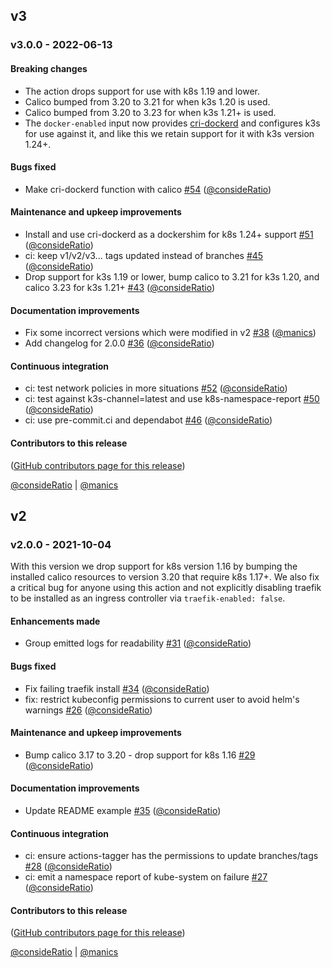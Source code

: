 ## v3

### v3.0.0 - 2022-06-13

#### Breaking changes

- The action drops support for use with k8s 1.19 and lower.
- Calico bumped from 3.20 to 3.21 for when k3s 1.20 is used.
- Calico bumped from 3.20 to 3.23 for when k3s 1.21+ is used.
- The `docker-enabled` input now provides
  [cri-dockerd](https://github.com/Mirantis/cri-dockerd) and configures k3s for
  use against it, and like this we retain support for it with k3s version 1.24+.

#### Bugs fixed

- Make cri-dockerd function with calico [#54](https://github.com/jupyterhub/action-k3s-helm/pull/54) ([@consideRatio](https://github.com/consideRatio))

#### Maintenance and upkeep improvements

- Install and use cri-dockerd as a dockershim for k8s 1.24+ support [#51](https://github.com/jupyterhub/action-k3s-helm/pull/51) ([@consideRatio](https://github.com/consideRatio))
- ci: keep v1/v2/v3... tags updated instead of branches [#45](https://github.com/jupyterhub/action-k3s-helm/pull/45) ([@consideRatio](https://github.com/consideRatio))
- Drop support for k3s 1.19 or lower, bump calico to 3.21 for k3s 1.20, and calico 3.23 for k3s 1.21+ [#43](https://github.com/jupyterhub/action-k3s-helm/pull/43) ([@consideRatio](https://github.com/consideRatio))

#### Documentation improvements

- Fix some incorrect versions which were modified in v2 [#38](https://github.com/jupyterhub/action-k3s-helm/pull/38) ([@manics](https://github.com/manics))
- Add changelog for 2.0.0 [#36](https://github.com/jupyterhub/action-k3s-helm/pull/36) ([@consideRatio](https://github.com/consideRatio))

#### Continuous integration

- ci: test network policies in more situations [#52](https://github.com/jupyterhub/action-k3s-helm/pull/52) ([@consideRatio](https://github.com/consideRatio))
- ci: test against k3s-channel=latest and use k8s-namespace-report [#50](https://github.com/jupyterhub/action-k3s-helm/pull/50) ([@consideRatio](https://github.com/consideRatio))
- ci: use pre-commit.ci and dependabot [#46](https://github.com/jupyterhub/action-k3s-helm/pull/46) ([@consideRatio](https://github.com/consideRatio))

#### Contributors to this release

([GitHub contributors page for this release](https://github.com/jupyterhub/action-k3s-helm/graphs/contributors?from=2021-10-05&to=2022-06-13&type=c))

[@consideRatio](https://github.com/search?q=repo%3Ajupyterhub%2Faction-k3s-helm+involves%3AconsideRatio+updated%3A2021-10-05..2022-06-13&type=Issues) | [@manics](https://github.com/search?q=repo%3Ajupyterhub%2Faction-k3s-helm+involves%3Amanics+updated%3A2021-10-05..2022-06-13&type=Issues)

## v2

### v2.0.0 - 2021-10-04

With this version we drop support for k8s version 1.16 by bumping the installed
calico resources to version 3.20 that require k8s 1.17+. We also fix a critical
bug for anyone using this action and not explicitly disabling traefik to be
installed as an ingress controller via `traefik-enabled: false`.

#### Enhancements made

- Group emitted logs for readability [#31](https://github.com/jupyterhub/action-k3s-helm/pull/31) ([@consideRatio](https://github.com/consideRatio))

#### Bugs fixed

- Fix failing traefik install [#34](https://github.com/jupyterhub/action-k3s-helm/pull/34) ([@consideRatio](https://github.com/consideRatio))
- fix: restrict kubeconfig permissions to current user to avoid helm's warnings [#26](https://github.com/jupyterhub/action-k3s-helm/pull/26) ([@consideRatio](https://github.com/consideRatio))

#### Maintenance and upkeep improvements

- Bump calico 3.17 to 3.20 - drop support for k8s 1.16 [#29](https://github.com/jupyterhub/action-k3s-helm/pull/29) ([@consideRatio](https://github.com/consideRatio))

#### Documentation improvements

- Update README example [#35](https://github.com/jupyterhub/action-k3s-helm/pull/35) ([@consideRatio](https://github.com/consideRatio))

#### Continuous integration

- ci: ensure actions-tagger has the permissions to update branches/tags [#28](https://github.com/jupyterhub/action-k3s-helm/pull/28) ([@consideRatio](https://github.com/consideRatio))
- ci: emit a namespace report of kube-system on failure [#27](https://github.com/jupyterhub/action-k3s-helm/pull/27) ([@consideRatio](https://github.com/consideRatio))

#### Contributors to this release

([GitHub contributors page for this release](https://github.com/jupyterhub/action-k3s-helm/graphs/contributors?from=2021-01-15&to=2021-10-04&type=c))

[@consideRatio](https://github.com/search?q=repo%3Ajupyterhub%2Faction-k3s-helm+involves%3AconsideRatio+updated%3A2021-01-15..2021-10-04&type=Issues) | [@manics](https://github.com/search?q=repo%3Ajupyterhub%2Faction-k3s-helm+involves%3Amanics+updated%3A2021-01-15..2021-10-04&type=Issues)

